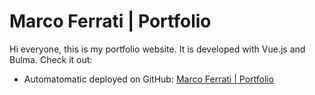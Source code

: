 # Marco Ferrati | Portfolio

Hi everyone, this is my portfolio website. It is developed with Vue.js and Bulma. Check it out:

- Automatomatic deployed on GitHub: [Marco Ferrati | Portfolio](https://jjocram.github.io)
